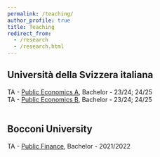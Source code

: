 ```yaml
---
permalink: /teaching/
author_profile: true
title: Teaching
redirect_from:
  - /research
  - /research.html
---
```

## Università della Svizzera italiana

TA - [Public Economics A](https://search.usi.ch/courses/35270569/public-economics-a), Bachelor - 23/24; 24/25 <br/>
TA - [Public Economics B](https://search.usi.ch/it/corsi/35270506/economia-pubblica-b), Bachelor - 23/24; 24/25
<br/><br/>
 
## Bocconi University

TA - [Public Finance](https://didattica.unibocconi.eu/ts/tsn_anteprima.php?cod_ins=30264&anno=2022&ric_cdl=TR01&IdPag=), Bachelor - 2021/2022
